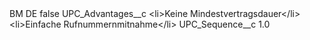 <?xml version="1.0" encoding="UTF-8"?>
<CustomMetadata xmlns="http://soap.sforce.com/2006/04/metadata" xmlns:xsi="http://www.w3.org/2001/XMLSchema-instance" xmlns:xsd="http://www.w3.org/2001/XMLSchema">
    <label>BM DE</label>
    <protected>false</protected>
    <values>
        <field>UPC_Advantages__c</field>
        <value xsi:type="xsd:string">&lt;li&gt;Keine Mindestvertragsdauer&lt;/li&gt;&lt;li&gt;Einfache Rufnummernmitnahme&lt;/li&gt;</value>
    </values>
    <values>
        <field>UPC_Sequence__c</field>
        <value xsi:type="xsd:double">1.0</value>
    </values>
</CustomMetadata>
